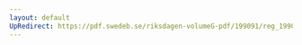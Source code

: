 ```yaml
---
layout: default
UpRedirect: https://pdf.swedeb.se/riksdagen-volumeG-pdf/199091/reg_199091_AU/reg_199091_AU_0010.pdf
---
```

